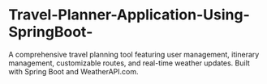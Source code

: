 # Travel-Planner-Application-Using-SpringBoot-
A comprehensive travel planning tool featuring user management, itinerary management, customizable routes, and real-time weather updates. Built with Spring Boot and WeatherAPI.com.
